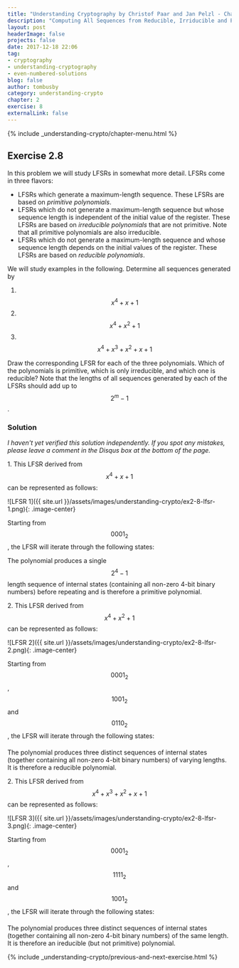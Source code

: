 ```yaml
---
title: "Understanding Cryptography by Christof Paar and Jan Pelzl - Chapter 1 Solutions - Ex2.8"
description: "Computing All Sequences from Reducible, Irriducible and Primitive Polynomial LFSRs"
layout: post
headerImage: false
projects: false
date: 2017-12-18 22:06
tag:
- cryptography
- understanding-cryptography
- even-numbered-solutions
blog: false
author: tombusby
category: understanding-crypto
chapter: 2
exercise: 8
externalLink: false
---
```


{% include _understanding-crypto/chapter-menu.html %}

## Exercise 2.8

In this problem we will study LFSRs in somewhat more detail. LFSRs come in three flavors:

 * LFSRs which generate a maximum-length sequence. These LFSRs are based on *primitive polynomials*.
 * LFSRs which do not generate a maximum-length sequence but whose sequence length is independent of the initial value of the register. These LFSRs are based on *irreducible polynomials* that are not primitive. Note that all primitive polynomials are also irreducible.
 * LFSRs which do not generate a maximum-length sequence and whose sequence length depends on the initial values of the register. These LFSRs are based on *reducible polynomials*.

We will study examples in the following. Determine all sequences generated by

1. &nbsp; $$ x^4 + x + 1 $$
2. &nbsp; $$ x^4 + x^2 + 1 $$
3. &nbsp; $$ x^4 + x^3 + x^2 + x + 1 $$

Draw the corresponding LFSR for each of the three polynomials. Which of the polynomials is primitive, which is only irreducible, and which one is reducible? Note that the lengths of all sequences generated by each of the LFSRs should add up to $$ 2^m − 1 $$.

### Solution

*I haven't yet verified this solution independently. If you spot any mistakes, please leave a comment in the Disqus box at the bottom of the page.*

1\. This LFSR derived from $$ x^4 + x + 1 $$ can be represented as follows:

![LFSR 1]({{ site.url }}/assets/images/understanding-crypto/ex2-8-lfsr-1.png){: .image-center}

Starting from $$ 0001_2 $$, the LFSR will iterate through the following states:

<div style="text-align: center;">
<script type="math/tex">
\begin{array}{c|c c c c|c}
& s_3 & s_2 & s_1 & s_0 & \text{Output} \\ \hline
1 & 0 & 0 & 0 & 1 & 1 \\
2 & 1 & 0 & 0 & 0 & 0 \\
3 & 0 & 1 & 0 & 0 & 0 \\
4 & 0 & 0 & 1 & 0 & 0 \\
5 & 1 & 0 & 0 & 1 & 1 \\
6 & 1 & 1 & 0 & 0 & 0 \\
7 & 0 & 1 & 1 & 0 & 0 \\
8 & 1 & 0 & 1 & 1 & 1 \\
9 & 0 & 1 & 0 & 1 & 1 \\
10 & 1 & 0 & 1 & 0 & 0 \\
11 & 1 & 1 & 0 & 1 & 1 \\
12 & 1 & 1 & 1 & 0 & 0 \\
13 & 1 & 1 & 1 & 1 & 1 \\
14 & 0 & 1 & 1 & 1 & 1 \\
15 & 0 & 0 & 1 & 1 & 1 \\ \hline
& 0 & 0 & 0 & 1 & 1
\end{array}
</script>
</div>

The polynomial produces a single $$ 2^4 - 1 $$ length sequence of internal states (containing all non-zero 4-bit binary numbers) before repeating and is therefore a primitive polynomial.

2\. This LFSR derived from $$ x^4 + x^2 + 1 $$ can be represented as follows:

![LFSR 2]({{ site.url }}/assets/images/understanding-crypto/ex2-8-lfsr-2.png){: .image-center}

Starting from $$ 0001_2 $$, $$ 1001_2 $$ and $$ 0110_2 $$, the LFSR will iterate through the following states:

<div style="text-align: center; margin-bottom: 20px">
<script type="math/tex">
\begin{array}{c|c c c c|c}
& s_3 & s_2 & s_1 & s_0 & \text{Output} \\ \hline
1 & 0 & 0 & 0 & 1 & 1 \\
2 & 1 & 0 & 0 & 0 & 0 \\
3 & 0 & 1 & 0 & 0 & 0 \\
4 & 1 & 0 & 1 & 0 & 0 \\
5 & 0 & 1 & 0 & 1 & 1 \\
6 & 0 & 0 & 1 & 0 & 0 \\ \hline
& 0 & 0 & 0 & 1 & 1
\end{array}
</script>
</div>

<div style="text-align: center; margin-bottom: 20px">
<script type="math/tex">
\begin{array}{c|c c c c|c}
& s_3 & s_2 & s_1 & s_0 & \text{Output} \\ \hline
1 & 1 & 0 & 0 & 1 & 1 \\
2 & 1 & 1 & 0 & 0 & 0 \\
3 & 1 & 1 & 1 & 0 & 0 \\
4 & 1 & 1 & 1 & 1 & 1 \\
5 & 0 & 1 & 1 & 1 & 1 \\
6 & 0 & 0 & 1 & 1 & 1 \\ \hline
& 1 & 0 & 0 & 1 & 1
\end{array}
</script>
</div>

<div style="text-align: center;">
<script type="math/tex">
\begin{array}{c|c c c c|c}
& s_3 & s_2 & s_1 & s_0 & \text{Output} \\ \hline
1 & 0 & 1 & 1 & 0 & 0 \\
2 & 1 & 0 & 1 & 1 & 1 \\
3 & 1 & 1 & 0 & 1 & 1 \\ \hline
& 0 & 1 & 1 & 0 & 0
\end{array}
</script>
</div>

The polynomial produces three distinct sequences of internal states (together containing all non-zero 4-bit binary numbers) of varying lengths. It is therefore a reducible polynomial.

2\. This LFSR derived from $$ x^4 + x^3 + x^2 + x + 1 $$ can be represented as follows:

![LFSR 3]({{ site.url }}/assets/images/understanding-crypto/ex2-8-lfsr-3.png){: .image-center}

Starting from $$ 0001_2 $$, $$ 1111_2 $$ and $$ 1001_2 $$, the LFSR will iterate through the following states:

<div style="text-align: center; margin-bottom: 20px">
<script type="math/tex">
\begin{array}{c|c c c c|c}
& s_3 & s_2 & s_1 & s_0 & \text{Output} \\ \hline
1 & 0 & 0 & 0 & 1 & 1 \\
2 & 1 & 0 & 0 & 0 & 0 \\
3 & 1 & 1 & 0 & 0 & 0 \\
4 & 0 & 1 & 1 & 0 & 0 \\
5 & 0 & 0 & 1 & 1 & 1 \\\hline
& 0 & 0 & 0 & 1 & 1
\end{array}
</script>
</div>

<div style="text-align: center; margin-bottom: 20px">
<script type="math/tex">
\begin{array}{c|c c c c|c}
& s_3 & s_2 & s_1 & s_0 & \text{Output} \\ \hline
1 & 1 & 1 & 1 & 1 & 1 \\
2 & 0 & 1 & 1 & 1 & 1 \\
3 & 1 & 0 & 1 & 1 & 1 \\
4 & 1 & 1 & 0 & 1 & 1 \\
5 & 1 & 1 & 1 & 0 & 0 \\\hline
& 1 & 1 & 1 & 1 & 1
\end{array}
</script>
</div>

<div style="text-align: center; margin-bottom: 20px">
<script type="math/tex">
\begin{array}{c|c c c c|c}
& s_3 & s_2 & s_1 & s_0 & \text{Output} \\ \hline
1 & 1 & 0 & 0 & 1 & 1 \\
2 & 0 & 1 & 0 & 0 & 0 \\
3 & 1 & 0 & 1 & 0 & 0 \\
4 & 0 & 1 & 0 & 1 & 1 \\
5 & 0 & 0 & 1 & 0 & 0 \\\hline
& 1 & 0 & 0 & 1 & 1
\end{array}
</script>
</div>

The polynomial produces three distinct sequences of internal states (together containing all non-zero 4-bit binary numbers) of the same length. It is therefore an ireducible (but not primitive) polynomial.

{% include _understanding-crypto/previous-and-next-exercise.html %}
